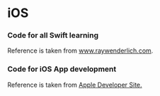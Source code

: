 # iOS
### Code for all Swift learning
Reference is taken from www.raywenderlich.com. 

### Code for iOS App development
Reference is taken from <a href="https://developer.apple.com/library/content/referencelibrary/GettingStarted/DevelopiOSAppsSwift/index.html">Apple Developer Site.</a>
